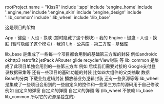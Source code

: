 rootProject.name = "KissR"
include ':app'
include ':engine_home'
include ':engine_me'
include ':engine_skin'
include ':engine_design'
include ':lib_common'
include ':lib_wheel'
include ':lib_base'


这是项目的架构

App
    - 键盘
    - 人设
    - 换肤 (暂时隐藏了这个模块)
    - 我的
Engine
    - 键盘
    - 人设
    - 换肤 (暂时隐藏了这个模块)
    - 我的
Lib
    - 公共库
    - 第三方库
    - 基础库




lib_base 是集成了一些每一个项目都会用到的基础第三方库的封装 例如androidx okhttp3 retrofit2 jetPack ARouter glide recyclerView封装 等
lib_common 是集成了此项目单独会用到的一些第三方库 例如 后续我们需要对接的  Google支付登录数据采集等 还有一些项目的基础功能的封装 比如四大组件的父类抽取 数据Bean的分类 下载业务逻辑封装 播放器业务逻辑封装 还有一些资源等等
lib_wheel 是集成了一些项目会用到的一些自定义的控件和一些第三方库的源码用于自己修改 例如 自定义的弹窗 自定义的弹窗 自定义的弹窗 等 (lib_wheel 不依赖 lib_base lib_common 所以它的资源是独立的)